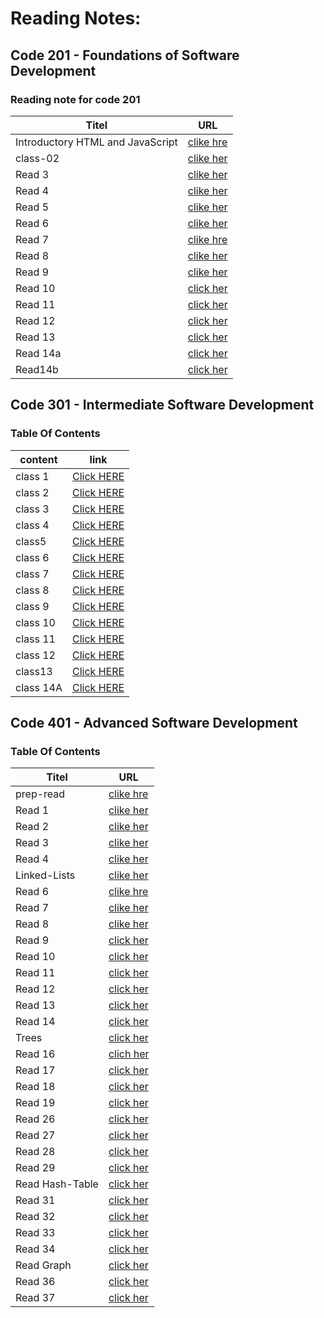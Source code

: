 # Reading Notes:
## Code 201 - Foundations of Software Development
### Reading note for code 201


| Titel                           |    URL                                                                 |
|---------------------------------|------------------------------------------------------------------------|
|Introductory HTML and JavaScript |  [ clike hre](https://ayahzaareer.github.io/reading2/HTML)             |
| class-02                        |  [clike her]( https://ayahzaareer.github.io/reading2/class-02 )        |
| Read 3                          |  [clike her]( https://ayahzaareer.github.io/reading2/read03)           |
| Read 4                          |  [clike her](https://ayahzaareer.github.io/reading2/read04)            |
| Read 5                          |  [clike her](https://ayahzaareer.github.io/reading2/read05)            |
| Read 6                          |  [clike her](https://ayahzaareer.github.io/reading2/read06)            |
| Read 7                          |  [clike hre](https://ayahzaareer.github.io/reading2/read07)            |
| Read 8                          |  [clike her](https://ayahzaareer.github.io/reading2/read08)            |
| Read 9                          |  [clike her ](https://ayahzaareer.github.io/reading2/read09)           |
| Read 10                         |  [click her](https://ayahzaareer.github.io/reading2/read10)            |
| Read 11                         |  [click her](https://ayahzaareer.github.io/reading2/read11)            |
| Read 12                         |  [click her](https://ayahzaareer.github.io/reading2/read12)            |
| Read 13                         |  [click her](https://ayahzaareer.github.io/reading2/read13)            |
| Read 14a                        |  [click her](https://ayahzaareer.github.io/reading2/read14a)           |
|Read14b                          |  [click her](https://ayahzaareer.github.io/reading2/read14b)           |




## Code 301 - Intermediate Software Development
### Table Of Contents
| content       | link                                                              |
| --------------|  -----------------------------------------------------------------|
| class 1       | [Click HERE](https://ayahzaareer.github.io/Reading-notes/class1)  |
| class 2       | [Click HERE](https://ayahzaareer.github.io/Reading-notes/class2)  |
| class 3       | [Click HERE](https://ayahzaareer.github.io/Reading-notes/class3)  |
| class 4       | [Click HERE](https://ayahzaareer.github.io/Reading-notes/class4)  |
| class5        | [Click HERE](https://ayahzaareer.github.io/Reading-notes/class5)  |
| class 6       | [Click HERE](https://ayahzaareer.github.io/Reading-notes/class6)  |
| class 7       | [Click HERE](https://ayahzaareer.github.io/Reading-notes/class7)  |
| class 8       | [Click HERE](https://ayahzaareer.github.io/Reading-notes/class8)  |
| class 9       | [Click HERE](https://ayahzaareer.github.io/Reading-notes/class9 ) |
| class 10      | [Click HERE](https://ayahzaareer.github.io/Reading-notes/class10) |
| class 11      | [Click HERE](https://ayahzaareer.github.io/Reading-notes/class11) |
| class 12      | [Click HERE](https://ayahzaareer.github.io/Reading-notes/class12) |
| class13       | [Click HERE](https://ayahzaareer.github.io/Reading-notes/class13) |
| class 14A     | [Click HERE](https://ayahzaareer.github.io/Reading-notes/class14A)|






## Code 401 -  Advanced Software Development
### Table Of Contents

| Titel                           |    URL                                                                 |
|---------------------------------|------------------------------------------------------------------------|
| prep-read                       |  [ clike hre](https://ayahzaareer.github.io/Reading-notes/prep-read)   |
| Read 1                          |  [clike her]( https://ayahzaareer.github.io/Reading-notes/read401-1 )  |
| Read 2                          |  [clike her](https://ayahzaareer.github.io/Reading-notes/read401-2 )   |
| Read 3                          |  [clike her](https://ayahzaareer.github.io/Reading-notes/read401-3)    |
| Read 4                          |  [clike her](https://ayahzaareer.github.io/Reading-notes/read401-4)    |
| Linked-Lists                    |  [clike her](https://ayahzaareer.github.io/Reading-notes/Linked-Lists) |
| Read 6                          |  [clike hre](https://ayahzaareer.github.io/Reading-notes/read401-6)    |
| Read 7                          |  [clike her](https://ayahzaareer.github.io/Reading-notes/read401-7)    |
| Read 8                          |  [clike her ](https://ayahzaareer.github.io/Reading-notes/read401-8)   |
| Read 9                          |  [click her](https://ayahzaareer.github.io/Reading-notes/read401-9)    |
| Read 10                         |  [click her](https://ayahzaareer.github.io/Reading-notes/read401-10)   |
| Read 11                         |  [click her](https://ayahzaareer.github.io/Reading-notes/read401-11)   |
| Read 12                         |  [click her](https://ayahzaareer.github.io/Reading-notes/read401-12)   |
| Read 13                         |  [click her](https://ayahzaareer.github.io/Reading-notes/read401-13)   |
|Read 14                          |  [click her](https://ayahzaareer.github.io/Reading-notes/read401-14)   |
| Trees                           |  [click her](https://ayahzaareer.github.io/Reading-notes/read401-Tree) |
| Read 16                         |  [clich her](https://ayahzaareer.github.io/Reading-notes/read401-16)   |
| Read 17                         |  [click her](https://ayahzaareer.github.io/Reading-notes/read401-17)   |
| Read 18                         |  [click her](https://ayahzaareer.github.io/Reading-notes/read401-18)   |
| Read 19                         |  [click her](https://ayahzaareer.github.io/Reading-notes/read401-19)   |
| Read 26                         |  [click her](https://ayahzaareer.github.io/Reading-notes/read401-26)   |
| Read 27                         |  [click her](https://ayahzaareer.github.io/Reading-notes/read401-27)   |
| Read 28                         |  [click her](https://ayahzaareer.github.io/Reading-notes/read401-28)   |
| Read 29                         |  [click her]( https://ayahzaareer.github.io/Reading-notes/read401-29)  |
| Read Hash-Table                 |  [click her]( https://ayahzaareer.github.io/Reading-notes/read401-Hash-Table)  |
| Read 31                         |  [click her]( https://ayahzaareer.github.io/Reading-notes/read401-31)  |
| Read 32                         |  [click her]( https://ayahzaareer.github.io/Reading-notes/read401-32)  |
| Read 33                         |  [click her]( https://ayahzaareer.github.io/Reading-notes/read401-33)  |
| Read 34                         |  [click her]( https://ayahzaareer.github.io/Reading-notes/read401-34)  |
| Read Graph                      |  [click her]( https://ayahzaareer.github.io/Reading-notes/read401-Graph )  |
| Read 36                         |  [click her]( https://ayahzaareer.github.io/Reading-notes/read401-36 )  |
| Read 37                         |  [click her]( https://ayahzaareer.github.io/Reading-notes/read401-37 )  |
